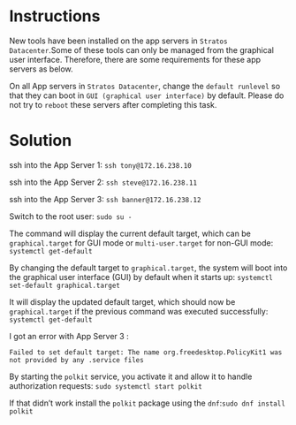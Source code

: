 # Instructions

New tools have been installed on the app servers in `Stratos Datacenter`.Some of these tools can only be managed from the graphical user interface. Therefore, there are some requirements for these app servers as below.

On all App servers in `Stratos Datacenter`, change the `default runlevel` so that they can boot in `GUI (graphical user interface)` by default. Please do not try to `reboot` these servers after completing this task.

# Solution

ssh into the App Server 1: `ssh tony@172.16.238.10`

ssh into the App Server 2: `ssh steve@172.16.238.11`

ssh into the App Server 3: `ssh banner@172.16.238.12`

Switch to the root user: `sudo su -`

The command will display the current default target, which can be `graphical.target` for GUI mode or `multi-user.target` for non-GUI mode: `systemctl get-default`

By changing the default target to `graphical.target`, the system will boot into the graphical user interface (GUI) by default when it starts up: `systemctl set-default graphical.target`

It will display the updated default target, which should now be `graphical.target` if the previous command was executed successfully: `systemctl get-default`

I got an error with App Server 3 :

`Failed to set default target: The name org.freedesktop.PolicyKit1 was not provided by any .service files`

By starting the `polkit` service, you activate it and allow it to handle authorization requests: `sudo systemctl start polkit`

If that didn’t work install the `polkit` package using the `dnf`:`sudo dnf install polkit`
